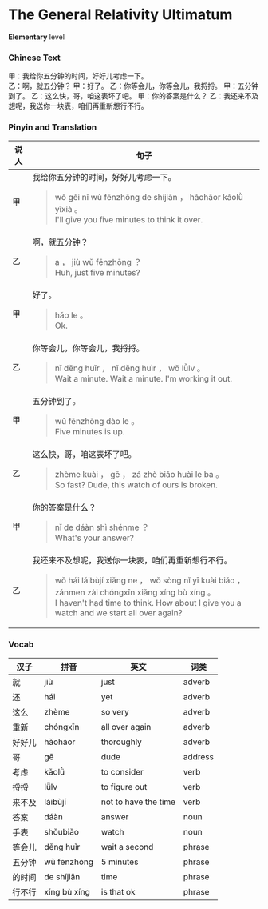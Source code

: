 # The General Relativity Ultimatum
**Elementary** level
### Chinese Text
甲：我给你五分钟的时间，好好儿考虑一下。<br />乙：啊，就五分钟？
甲：好了。
乙：你等会儿，你等会儿，我捋捋。
甲：五分钟到了。
乙：这么快，哥，咱这表坏了吧。
甲：你的答案是什么？
乙：我还来不及想呢，我送你一块表，咱们再重新想行不行。

### Pinyin and Translation
|说人|句子|
|----|----|
|甲|我给你五分钟的时间，好好儿考虑一下。<blockquote>wǒ gěi nǐ wǔ fēnzhōng de shíjiān ， hǎohāor kǎolǜ  yīxià 。<br />I'll give you five minutes to think it over.</blockquote>|
|乙|啊，就五分钟？<blockquote>a ， jiù wǔ fēnzhōng ？<br />Huh, just five minutes?</blockquote>|
|甲|好了。<blockquote>hǎo le 。<br />Ok.</blockquote>|
|乙|你等会儿，你等会儿，我捋捋。<blockquote>nǐ děng huǐr ， nǐ děng huìr ， wǒ lǚlv 。<br />Wait a minute. Wait a minute. I'm working it out.</blockquote>|
|甲|五分钟到了。<blockquote>wǔ fēnzhōng dào le 。<br />Five minutes is up.</blockquote>|
|乙|这么快，哥，咱这表坏了吧。<blockquote>zhème kuài ， gē ， zá zhè biǎo huài le ba 。<br />So fast? Dude, this watch of ours is broken.</blockquote>|
|甲|你的答案是什么？<blockquote>nǐ de dáàn shì shénme ？<br />What's your answer?</blockquote>|
|乙|我还来不及想呢，我送你一块表，咱们再重新想行不行。<blockquote>wǒ hái láibùjí xiǎng ne ， wǒ sòng nǐ yī kuài biǎo ， zánmen zài chóngxīn xiǎng xíng bù xíng 。<br />I haven't had time to think. How about I give you a watch and we start all over again?</blockquote>|
### Vocab
|汉子|拼音|英文|词类|
|----|----|----|----|
|就|jiù|just|adverb|
|还|hái|yet|adverb|
|这么|zhème|so very|adverb|
|重新|chóngxīn|all over again|adverb|
|好好儿|hǎohāor|thoroughly|adverb|
|哥|gē|dude|address|
|考虑|kǎolǜ|to consider|verb|
|捋捋|lǚlv|to figure out|verb|
|来不及|láibùjí|not to have the time|verb|
|答案|dáàn|answer|noun|
|手表|shǒubiǎo|watch|noun|
|等会儿|děng huǐr|wait a second|phrase|
|五分钟|wǔ fēnzhōng|5 minutes|phrase|
|的时间|de shíjiān|time|phrase|
|行不行|xíng bù xíng|is that ok|phrase|